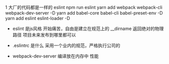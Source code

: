 1 大厂的代码都是一样的  eslint
npm run eslint
yarn add webpack webpack-cli webpack-dev-server -D
yarn add babel-core babel-cli babel-preset-env -D
yarn add eslint eslint-loader -D
- eslint 是js风格  开始痛苦，自由是建立在规范上的
__dirname 返回绝对的物理路径
项目未来发布到哪里都可以
- .eslintrc 是什么 采用一个业内的规范，严格执行公司的

- webpack-dev-server 编译放在内存中  性能